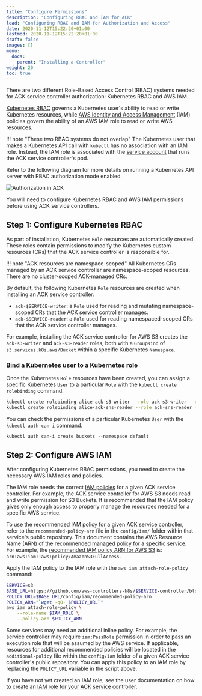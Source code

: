 ```yaml
---
title: "Configure Permissions"
description: "Configuring RBAC and IAM for ACK"
lead: "Configuring RBAC and IAM for Authorization and Access"
date: 2020-11-12T15:22:20+01:00
lastmod: 2020-11-12T15:22:20+01:00
draft: false
images: []
menu: 
  docs:
    parent: "Installing a Controller"
weight: 20
toc: true
---
```


There are two different Role-Based Access Control (RBAC) systems needed for ACK service controller authorization: Kubernetes RBAC and AWS IAM. 

[Kubernetes RBAC][k8s-rbac] governs a Kubernetes user's ability to read or write Kubernetes resources, while [AWS Identity and Access Management][aws-iam] (IAM) policies govern the ability of an AWS IAM role to read or write AWS resources.

[k8s-rbac]: https://kubernetes.io/docs/reference/access-authn-authz/rbac/
[aws-iam]: https://docs.aws.amazon.com/IAM/latest/UserGuide/access.html

!!! note "These two RBAC systems do not overlap"
    The Kubernetes user that makes a Kubernetes API call with `kubectl` has no association with an IAM role. Instead, the IAM role is associated with the [service account][k8s-service-account] that runs the ACK service controller's pod.

[k8s-service-account]: https://kubernetes.io/docs/tasks/configure-pod-container/configure-service-account/

Refer to the following diagram for more details on running a Kubernetes API server with RBAC authorization mode enabled.

![Authorization in ACK](../images/authorization.png)

You will need to configure Kubernetes RBAC and AWS IAM permissions before using ACK service controllers.

## Step 1: Configure Kubernetes RBAC

As part of installation, Kubernetes `Role` resources are automatically created. These roles contain permissions to modify the Kubernetes custom resources (CRs) that the ACK service controller is responsible for.

!!! note "ACK resources are namespace-scoped"
    All Kubernetes CRs managed by an ACK service controller are namespace-scoped resources. There are no cluster-scoped ACK-managed CRs.

By default, the following Kubernetes `Role` resources are created when installing an ACK service controller:

* `ack-$SERVICE-writer`: a `Role` used for reading and mutating namespace-scoped CRs that the ACK service controller manages.
* `ack-$SERVICE-reader`: a `Role` used for reading namespaced-scoped CRs that the ACK service controller manages.

For example, installing the ACK service controller for AWS S3 creates the `ack-s3-writer` and `ack-s3-reader` roles, both with a `GroupKind` of `s3.services.k8s.aws/Bucket` within a specific Kubernetes `Namespace`.

### Bind a Kubernetes user to a Kubernetes role

Once the Kubernetes `Role` resources have been created, you can assign a specific Kubernetes `User` to a particular `Role` with the `kubectl create rolebinding` command. 

```bash
kubectl create rolebinding alice-ack-s3-writer --role ack-s3-writer --namespace testing --user alice
kubectl create rolebinding alice-ack-sns-reader --role ack-sns-reader --namespace production --user alice
```

You can check the permissions of a particular Kubernetes `User` with the `kubectl auth can-i` command.
```
kubectl auth can-i create buckets --namespace default
```

## Step 2: Configure AWS IAM

After configuring Kubernetes RBAC permissions, you need to create the necessary AWS IAM roles and policies. 

The IAM role needs the correct [IAM policies][aws-iam] for a given ACK service controller. For example, the ACK service controller for AWS S3 needs read and write permission for S3 Buckets. It is recommended that the IAM policy gives only enough access to properly manage the resources needed for a specific AWS service.

To use the recommended IAM policy for a given ACK service controller, refer to the `recommended-policy-arn` file in the `config/iam/` folder within that service's public repository. This document contains the AWS Resource Name (ARN) of the recommended managed policy for a specific service. For example, the [recommended IAM policy ARN for AWS S3][s3-recommended-arn] is: `arn:aws:iam::aws:policy/AmazonS3FullAccess`.

[s3-recommended-arn]: https://github.com/aws-controllers-k8s/s3-controller/tree/main/config/iam

Apply the IAM policy to the IAM role with the `aws iam attach-role-policy` command: 

```bash
SERVICE=s3
BASE_URL=https://github.com/aws-controllers-k8s/$SERVICE-controller/blob/main
POLICY_URL=$BASE_URL/config/iam/recommended-policy-arn
POLICY_ARN="`wget -qO- $POLICY_URL`"
aws iam attach-role-policy \
    --role-name $IAM_ROLE \
    --policy-arn $POLICY_ARN
```

Some services may need an additional inline policy. For example, the service controller may require `iam:PassRole` permission in order to pass an execution role that will be assumed by the AWS service. If applicable, resources for additional recommended policies will be located in the `additional-policy` file within the `config/iam` folder of a given ACK service controller's public repository. You can apply this policy to an IAM role by replacing the `POLICY_URL` variable in the script above. 

If you have not yet created an IAM role, see the user documentation on how to [create an IAM role for your ACK service controller][irsa-docs].

[irsa-docs]: https://aws-controllers-k8s.github.io/community/user-docs/irsa/#create-an-iam-role-for-your-ack-service-controller